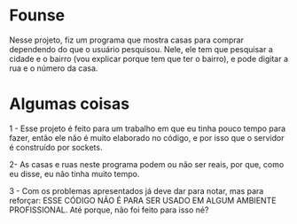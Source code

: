 # Founse
Nesse projeto, fiz um programa que mostra casas para comprar dependendo do que o usuário pesquisou. Nele, ele tem que pesquisar a cidade e o bairro (vou explicar
porque tem que ter o bairro), e pode digitar a rua e o número da casa.

# Algumas coisas
1 - Esse projeto é feito para um trabalho em que eu tinha pouco tempo para fazer, então ele não é muito elaborado no código, e por isso que o servidor é construído
por sockets.

2- As casas e ruas neste programa podem ou não ser reais, por que, como eu disse, eu não tinha muito tempo.

3 - Com os problemas apresentados já deve dar para notar, mas para reforçar: ESSE CÓDIGO NÃO É PARA SER USADO EM ALGUM AMBIENTE PROFISSIONAL. Até porque, não foi
feito para isso né?
